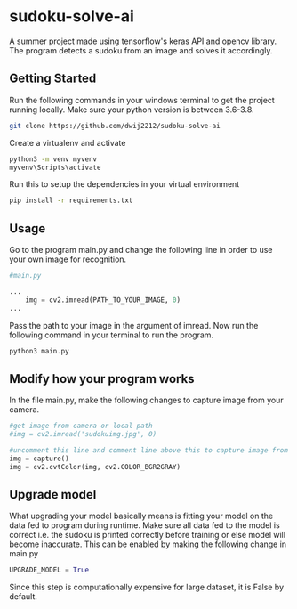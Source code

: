 # sudoku-solve-ai
A summer project made using tensorflow's keras API and opencv library. The program detects a sudoku from an image and solves it accordingly. 

## Getting Started
Run the following commands in your windows terminal to get the project running locally.
Make sure your python version is between 3.6-3.8.

```bash
git clone https://github.com/dwij2212/sudoku-solve-ai
```
Create a virtualenv and activate
```bash
python3 -m venv myvenv
myvenv\Scripts\activate
```
Run this to setup the dependencies in your virtual environment
```bash
pip install -r requirements.txt
```
## Usage
Go to the program main.py and change the following line in order to use your own image for recognition.

```python
#main.py

...
    img = cv2.imread(PATH_TO_YOUR_IMAGE, 0)
...

```
Pass the path to your image in the argument of imread.
Now run the following command in your terminal to run the program.

```bash
python3 main.py
```
## Modify how your program works
In the file main.py, make the following changes to capture image from your camera.
```python
#get image from camera or local path
#img = cv2.imread('sudokuimg.jpg', 0)

#uncomment this line and comment line above this to capture image from your camera and solve
img = capture()
img = cv2.cvtColor(img, cv2.COLOR_BGR2GRAY)
```

## Upgrade model
What upgrading your model basically means is fitting your model on the data fed to program during runtime.
Make sure all data fed to the model is correct i.e. the sudoku is printed correctly before training or else model will become inaccurate.
This can be enabled by making the following change in main.py
```python
UPGRADE_MODEL = True
```
Since this step is computationally expensive for large dataset, it is False by default.



